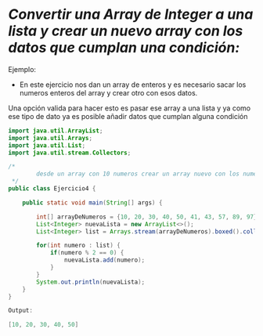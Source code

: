 # _Convertir una Array de Integer a una lista y crear un nuevo array con los datos que cumplan una condición:_

Ejemplo:

- En este ejercicio nos dan un array de enteros y es necesario sacar los numeros enteros del array y crear otro con esos datos.

Una opción valida para hacer esto es pasar ese array a una lista y ya como ese tipo de dato ya es posible añadir datos que cumplan alguna condición

```java
import java.util.ArrayList;
import java.util.Arrays;
import java.util.List;
import java.util.stream.Collectors;

/*
        desde un array con 10 numeros crear un array nuevo con los numeros pares
 */
public class Ejercicio4 {

    public static void main(String[] args) {

        int[] arrayDeNumeros = {10, 20, 30, 40, 50, 41, 43, 57, 89, 97};
        List<Integer> nuevaLista = new ArrayList<>();
        List<Integer> list = Arrays.stream(arrayDeNumeros).boxed().collect(Collectors.toList());

        for(int numero : list) {
            if(numero % 2 == 0) {
                nuevaLista.add(numero);
            }
        }
        System.out.println(nuevaLista);
    }
}

Output:

[10, 20, 30, 40, 50]
```
